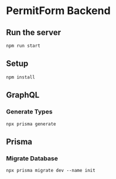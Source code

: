 # PermitForm Backend

## Run the server

```
npm run start
```

## Setup

```
npm install
```

## GraphQL

### Generate Types

```
npx prisma generate
```

## Prisma

### Migrate Database

```
npx prisma migrate dev --name init
```
